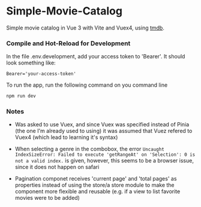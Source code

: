 # Simple-Movie-Catalog

Simple movie catalog in Vue 3 with Vite and Vuex4, using [tmdb](https://developer.themoviedb.org/).

### Compile and Hot-Reload for Development

In the file .env.development, add your access token to 'Bearer'. It should look something like:
```
Bearer='your-access-token'
```

To run the app, run the following command on you command line
```sh
npm run dev
```

### Notes

- Was asked to use Vuex, and since Vuex was specified instead of Pinia (the one I'm already used to using) it was assumed that Vuez refered to Vuex4 (which lead to learning it's syntax)

- When selecting a genre in the combobox, the error ```Uncaught IndexSizeError: Failed to execute 'getRangeAt' on 'Selection': 0 is not a valid index.``` is given, however, this seems to be a browser issue, since it does not happen on safari

- Pagination componet receives 'current page' and 'total pages' as properties instead of using the store/a store module to make the component more flexible and reusable (e.g. if a view to list favorite movies were to be added)

